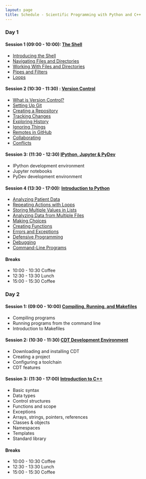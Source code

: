 ```yaml
---
layout: page
title: Schedule - Scientific Programming with Python and C++
---
```


### Day 1

#### Session 1 (09:00 - 10:00): [The Shell](http://swcarpentry.github.io/shell-novice)

* [Introducing the Shell](http://swcarpentry.github.io/shell-novice/01-intro/)
* [Navigating Files and Directories](http://swcarpentry.github.io/shell-novice/02-filedir/)
* [Working With Files and Directories](http://swcarpentry.github.io/shell-novice/03-create/)
* [Pipes and Filters](http://swcarpentry.github.io/shell-novice/04-pipefilter/)
* [Loops](http://swcarpentry.github.io/shell-novice/05-loop/)

#### Session 2 (10:30 - 11:30) : [Version Control](http://swcarpentry.github.io/git-novice)

* [What is Version Control?](http://swcarpentry.github.io/git-novice/01-basics/)
* [Setting Up Git](http://swcarpentry.github.io/git-novice/02-setup/)
* [Creating a Repository](http://swcarpentry.github.io/git-novice/03-create/)
* [Tracking Changes](http://swcarpentry.github.io/git-novice/04-changes/)
* [Exploring History](http://swcarpentry.github.io/git-novice/05-history/)
* [Ignoring Things](http://swcarpentry.github.io/git-novice/06-ignore/)
* [Remotes in GitHub](http://swcarpentry.github.io/git-novice/07-github/)
* [Collaborating](http://swcarpentry.github.io/git-novice/08-collab/)
* [Conflicts](http://swcarpentry.github.io/git-novice/09-conflict/)

#### Session 3: (11:30 - 12:30) [IPython, Jupyter & PyDev]()

* IPython development environment
* Jupyter notebooks
* PyDev development environment

#### Session 4 (13:30 - 17:00): [Introduction to Python](http://swcarpentry.github.io/python-novice-inflammation/)

* [Analyzing Patient Data](http://swcarpentry.github.io/python-novice-inflammation/01-numpy/)
* [Repeating Actions with Loops](http://swcarpentry.github.io/python-novice-inflammation/02-loop/)
*	[Storing Multiple Values in Lists](http://swcarpentry.github.io/python-novice-inflammation/03-lists/)
*	[Analyzing Data from Multiple Files](http://swcarpentry.github.io/python-novice-inflammation/04-files/)
*	[Making Choices](http://swcarpentry.github.io/python-novice-inflammation/05-cond/)
*	[Creating Functions](http://swcarpentry.github.io/python-novice-inflammation/06-func/)
*	[Errors and Exceptions](http://swcarpentry.github.io/python-novice-inflammation/07-errors/)
*	[Defensive Programming](http://swcarpentry.github.io/python-novice-inflammation/08-defensive/)
*	[Debugging](http://swcarpentry.github.io/python-novice-inflammation/09-debugging/)
*	[Command-Line Programs](http://swcarpentry.github.io/python-novice-inflammation/10-cmdline/)

#### Breaks

* 10:00 - 10:30 Coffee
* 12:30 - 13:30 Lunch
* 15:00 - 15:30 Coffee

### Day 2

#### Session 1: (09:00 - 10:00) [Compiling, Running, and Makefiles]()

* Compiling programs
* Running programs from the command line
* Introduction to Makefiles

#### Session 2: (10:30 - 11:30) [CDT Development Environment]()

* Downloading and installing CDT
* Creating a project
* Configuring a toolchain
* CDT features

#### Session 3: (11:30 - 17:00) [Introduction to C++]()

* Basic syntax
* Data types
* Control structures
* Functions and scope
* Exceptions
* Arrays, strings, pointers, references
* Classes & objects
* Namespaces
* Templates
* Standard library

#### Breaks

* 10:00 - 10:30 Coffee
* 12:30 - 13:30 Lunch
* 15:00 - 15:30 Coffee
